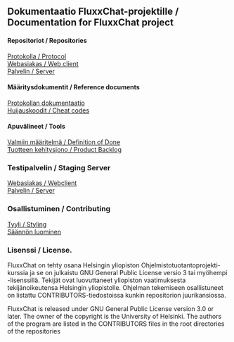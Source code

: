 ﻿## Dokumentaatio FluxxChat-projektille / Documentation for FluxxChat project

#### Repositoriot / Repositories

[Protokolla / Protocol](https://github.com/FluxxChat/FluxxChat-protokolla)  
[Webasiakas / Web client](https://github.com/FluxxChat/FluxxChat-webasiakas)  
[Palvelin / Server](https://github.com/FluxxChat/FluxxChat-palvelin)  

#### Määritysdokumentit / Reference documents

[Protokollan dokumentaatio](https://github.com/FluxxChat/FluxxChat-dokumentaatio/blob/master/protokolla.md)  
[Huijauskoodit / Cheat codes](https://github.com/FluxxChat/FluxxChat-dokumentaatio/blob/master/cheats-huijauskoodit.md)

#### Apuvälineet / Tools

[Valmiin määritelmä / Definition of Done](https://github.com/FluxxChat/FluxxChat-dokumentaatio/blob/master/DOD.md)  
[Tuotteen kehitysjono / Product Backlog](https://trello.com/b/jaB1xwb5/product-backlog)

### Testipalvelin / Staging Server

[Webasiakas / Webclient](https://fluxxchat-webasiakas.herokuapp.com/)  
[Palvelin / Server](https://fluxxchat-palvelin.herokuapp.com/)

### Osallistuminen / Contributing

[Tyyli / Styling](https://github.com/FluxxChat/FluxxChat-dokumentaatio/blob/master/STYLING.md)  
[Säännön luominen](https://github.com/FluxxChat/FluxxChat-dokumentaatio/blob/master/säännön-luominen.md)

### Lisenssi / License.

FluxxChat on tehty osana Helsingin yliopiston Ohjelmistotuotantoprojekti-kurssia
ja se on julkaistu GNU General Public License versio 3 tai myöhempi -lisenssillä.
Tekijät ovat luovuttaneet yliopiston vaatimuksesta tekijänoikeutensa Helsingin yliopistolle.
Ohjelman tekemiseen osallistuneet on listattu CONTRIBUTORS-tiedostoissa kunkin repositorion juurikansiossa.

FluxxChat is released under GNU General Public License version 3.0 or later.
The owner of the copyright is the University of Helsinki.
The authors of the program are listed in the CONTRIBUTORS files in the root directories of the repositories